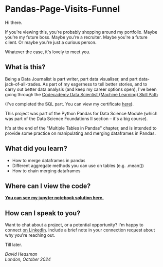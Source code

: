# Pandas-Page-Visits-Funnel

Hi there. 

If you're viewing this, you're probably shopping around my portfolio. Maybe you're my future boss. Maybe you're a recruiter. Maybe you're a future client. Or maybe you're just a curious person. 

Whatever the case, it's lovely to meet you. 

## What is this?

Being a Data Journalist is part writer, part data visualiser, and part data-jack-of-all-trades. As part of my eagerness to tell better stories, and to carry out better data analysis (and keep my career options open), I've been going through the [Codecademy Data Scientist (Machine Learning) Skill Path](https://www.codecademy.com/learn/paths/data-science) 

(I've completed the SQL part. You can view my certificate [here](https://drive.google.com/file/d/1Legrq2X0gKU4fsR8XU_1eY_9k3Ftid8g/view?usp=drive_link)). 

This project was part of the Python Pandas for Data Science Module (which was part of the Data Science Foundations II section – it's a big course). 

It's at the end of the "Multiple Tables in Pandas" chapter, and is intended to provide some practice on manipulating and merging dataframes in Pandas. 

## What did you learn?

* How to merge dataframes in pandas
* Different aggregate methods you can use on tables (e.g. .mean())
* How to chain merging dataframes

## Where can I view the code?

**[You can see my jupyter notebook solution here.](https://nbviewer.org/github/david-heasman00/Pandas-Page-Visits-Funnel/blob/main/Page_Funnel_Visits.ipynb)**

## How can I speak to you?

Want to chat about a project, or a potential opportunity? I'm happy to connect [on LinkedIn](https://www.linkedin.com/in/davidheasman/). Include a brief note in your connection request about why you're reaching out. 

Till later. 

*David Heasman*\
*London, October 2024*
